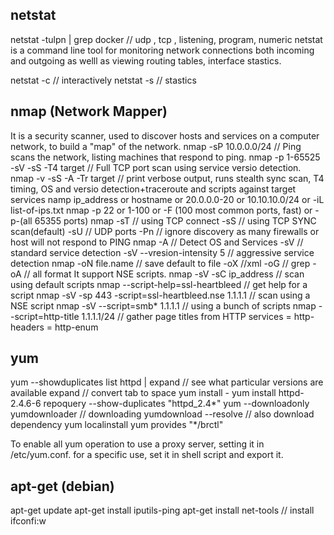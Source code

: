 ## netstat
netstat -tulpn | grep docker  // udp , tcp , listening, program, numeric
netstat is a command line tool for monitoring network connections both incoming
and outgoing as welll as viewing routing tables, interface stastics.

netstat -c // interactively
netstat -s  // stastics

## nmap (Network Mapper)
It is a security scanner, used to discover hosts and services on a computer network, to build
a "map" of the network.
nmap -sP 10.0.0.0/24  // Ping scans the network, listing machines that respond to ping.
nmap -p 1-65525 -sV -sS -T4 target // Full TCP port scan using service versio detection.
nmap -v -sS -A -Tr target // print verbose output, runs stealth sync scan, T4 timing, OS and versio detection+traceroute and scripts against target services
namp ip_address or hostname or 20.0.0.0-20 or 10.10.10.0/24 or -iL list-of-ips.txt
nmap -p 22 or 1-100 or -F (100 most common ports, fast) or -p-(all 65355 ports)
nmap -sT // using TCP connect
    -sS  // using TCP SYNC scan(default)
    -sU  // UDP ports
    -Pn  // ignore discovery as many firewalls or host will not respond to PING
nmap -A  // Detect OS and Services
    -sV  // standard service detection
    -sV --vresion-intensity 5  // aggressive service detection
nmap -oN file.name // save default to file
     -oX  //xml
     -oG  // grep
     -oA // all format
It support NSE scripts.
nmap -sV -sC ip_address // scan using default scripts
nmap --script-help=ssl-heartbleed // get help for a script
nmap -sV -sp 443 -script=ssl-heartbleed.nse 1.1.1.1 // scan using a NSE script
nmap -sV --script=smb\* 1.1.1.1 // using a bunch of scripts
nmap --script=http-title 1.1.1.1/24 // gather page titles from HTTP services
            = http-headers
            = http-enum

## yum
yum --showduplicates list httpd | expand   // see what particular versions are available
expand  // convert tab to space
yum install <package-name>-<version info>
yum install httpd-2.4.6-6
repoquery --show-duplicates "httpd_2.4\*"
yum --downloadonly <package>
yumdownloader <package>  // downloading 
yumdownload --resolve <package> // also download dependency
yum localinstall <path to rpm>
yum provides "\*/brctl"

To enable all yum operation to use a proxy server, setting it in /etc/yum.conf.
for a specific use, set it in shell script and export it.

## apt-get (debian)
apt-get update
apt-get install iputils-ping
apt-get install net-tools // install ifconfi:w
